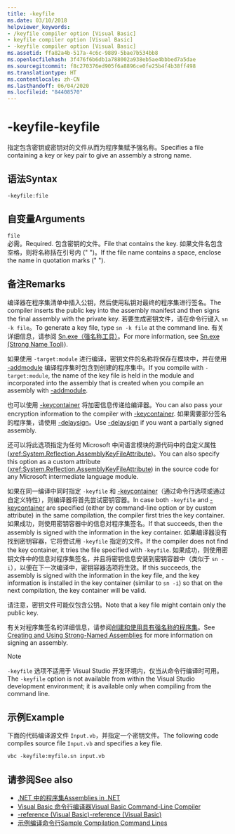 ```yaml
---
title: -keyfile
ms.date: 03/10/2018
helpviewer_keywords:
- /keyfile compiler option [Visual Basic]
- keyfile compiler option [Visual Basic]
- -keyfile compiler option [Visual Basic]
ms.assetid: ffa82a4b-517a-4c6c-9889-5bae7b534bb8
ms.openlocfilehash: 3f476f6b6db1a788002a938eb5ae4bbbed7a5dae
ms.sourcegitcommit: f8c270376ed905f6a8896ce0fe25b4f4b38ff498
ms.translationtype: HT
ms.contentlocale: zh-CN
ms.lasthandoff: 06/04/2020
ms.locfileid: "84408570"
---
```

# <a name="-keyfile"></a><span data-ttu-id="72bc8-102">-keyfile</span><span class="sxs-lookup"><span data-stu-id="72bc8-102">-keyfile</span></span>
<span data-ttu-id="72bc8-103">指定包含密钥或密钥对的文件从而为程序集赋予强名称。</span><span class="sxs-lookup"><span data-stu-id="72bc8-103">Specifies a file containing a key or key pair to give an assembly a strong name.</span></span>  
  
## <a name="syntax"></a><span data-ttu-id="72bc8-104">语法</span><span class="sxs-lookup"><span data-stu-id="72bc8-104">Syntax</span></span>  
  
```console
-keyfile:file  
```  
  
## <a name="arguments"></a><span data-ttu-id="72bc8-105">自变量</span><span class="sxs-lookup"><span data-stu-id="72bc8-105">Arguments</span></span>  
 `file`  
 <span data-ttu-id="72bc8-106">必需。</span><span class="sxs-lookup"><span data-stu-id="72bc8-106">Required.</span></span> <span data-ttu-id="72bc8-107">包含密钥的文件。</span><span class="sxs-lookup"><span data-stu-id="72bc8-107">File that contains the key.</span></span> <span data-ttu-id="72bc8-108">如果文件名包含空格，则将名称括在引号内 (" ")。</span><span class="sxs-lookup"><span data-stu-id="72bc8-108">If the file name contains a space, enclose the name in quotation marks (" ").</span></span>  
  
## <a name="remarks"></a><span data-ttu-id="72bc8-109">备注</span><span class="sxs-lookup"><span data-stu-id="72bc8-109">Remarks</span></span>  
 <span data-ttu-id="72bc8-110">编译器在程序集清单中插入公钥，然后使用私钥对最终的程序集进行签名。</span><span class="sxs-lookup"><span data-stu-id="72bc8-110">The compiler inserts the public key into the assembly manifest and then signs the final assembly with the private key.</span></span> <span data-ttu-id="72bc8-111">若要生成密钥文件，请在命令行键入 `sn -k file`。</span><span class="sxs-lookup"><span data-stu-id="72bc8-111">To generate a key file, type `sn -k file` at the command line.</span></span> <span data-ttu-id="72bc8-112">有关详细信息，请参阅 [Sn.exe（强名称工具）](../../../framework/tools/sn-exe-strong-name-tool.md)。</span><span class="sxs-lookup"><span data-stu-id="72bc8-112">For more information, see [Sn.exe (Strong Name Tool)](../../../framework/tools/sn-exe-strong-name-tool.md)).</span></span>  
  
 <span data-ttu-id="72bc8-113">如果使用 `-target:module` 进行编译，密钥文件的名称将保存在模块中，并在使用 [-addmodule](addmodule.md) 编译程序集时包含到创建的程序集中。</span><span class="sxs-lookup"><span data-stu-id="72bc8-113">If you compile with `-target:module`, the name of the key file is held in the module and incorporated into the assembly that is created when you compile an assembly with [-addmodule](addmodule.md).</span></span>  
  
 <span data-ttu-id="72bc8-114">也可以使用 [-keycontainer](keycontainer.md) 将加密信息传递给编译器。</span><span class="sxs-lookup"><span data-stu-id="72bc8-114">You can also pass your encryption information to the compiler with [-keycontainer](keycontainer.md).</span></span> <span data-ttu-id="72bc8-115">如果需要部分签名的程序集，请使用 [-delaysign](delaysign.md)。</span><span class="sxs-lookup"><span data-stu-id="72bc8-115">Use [-delaysign](delaysign.md) if you want a partially signed assembly.</span></span>  
  
 <span data-ttu-id="72bc8-116">还可以将此选项指定为任何 Microsoft 中间语言模块的源代码中的自定义属性 (<xref:System.Reflection.AssemblyKeyFileAttribute>)。</span><span class="sxs-lookup"><span data-stu-id="72bc8-116">You can also specify this option as a custom attribute (<xref:System.Reflection.AssemblyKeyFileAttribute>) in the source code for any Microsoft intermediate language module.</span></span>  
  
 <span data-ttu-id="72bc8-117">如果在同一编译中同时指定 `-keyfile` 和 [-keycontainer](keycontainer.md)（通过命令行选项或通过自定义特性），则编译器将首先尝试密钥容器。</span><span class="sxs-lookup"><span data-stu-id="72bc8-117">In case both `-keyfile` and [-keycontainer](keycontainer.md) are specified (either by command-line option or by custom attribute) in the same compilation, the compiler first tries the key container.</span></span> <span data-ttu-id="72bc8-118">如果成功，则使用密钥容器中的信息对程序集签名。</span><span class="sxs-lookup"><span data-stu-id="72bc8-118">If that succeeds, then the assembly is signed with the information in the key container.</span></span> <span data-ttu-id="72bc8-119">如果编译器没有找到密钥容器，它将尝试用 `-keyfile` 指定的文件。</span><span class="sxs-lookup"><span data-stu-id="72bc8-119">If the compiler does not find the key container, it tries the file specified with `-keyfile`.</span></span> <span data-ttu-id="72bc8-120">如果成功，则使用密钥文件中的信息对程序集签名，并且将密钥信息安装到密钥容器中（类似于 `sn -i`），以便在下一次编译中，密钥容器选项将生效。</span><span class="sxs-lookup"><span data-stu-id="72bc8-120">If this succeeds, the assembly is signed with the information in the key file, and the key information is installed in the key container (similar to `sn -i`) so that on the next compilation, the key container will be valid.</span></span>  
  
 <span data-ttu-id="72bc8-121">请注意，密钥文件可能仅包含公钥。</span><span class="sxs-lookup"><span data-stu-id="72bc8-121">Note that a key file might contain only the public key.</span></span>  
  
 <span data-ttu-id="72bc8-122">有关对程序集签名的详细信息，请参阅[创建和使用具有强名称的程序集](../../../standard/assembly/create-use-strong-named.md)。</span><span class="sxs-lookup"><span data-stu-id="72bc8-122">See [Creating and Using Strong-Named Assemblies](../../../standard/assembly/create-use-strong-named.md) for more information on signing an assembly.</span></span>  
  
> [!NOTE]
> <span data-ttu-id="72bc8-123">`-keyfile` 选项不适用于 Visual Studio 开发环境内，仅当从命令行编译时可用。</span><span class="sxs-lookup"><span data-stu-id="72bc8-123">The `-keyfile` option is not available from within the Visual Studio development environment; it is available only when compiling from the command line.</span></span>

## <a name="example"></a><span data-ttu-id="72bc8-124">示例</span><span class="sxs-lookup"><span data-stu-id="72bc8-124">Example</span></span>

<span data-ttu-id="72bc8-125">下面的代码编译源文件 `Input.vb`，并指定一个密钥文件。</span><span class="sxs-lookup"><span data-stu-id="72bc8-125">The following code compiles source file `Input.vb` and specifies a key file.</span></span>

```console
vbc -keyfile:myfile.sn input.vb
```

## <a name="see-also"></a><span data-ttu-id="72bc8-126">请参阅</span><span class="sxs-lookup"><span data-stu-id="72bc8-126">See also</span></span>

- [<span data-ttu-id="72bc8-127">.NET 中的程序集</span><span class="sxs-lookup"><span data-stu-id="72bc8-127">Assemblies in .NET</span></span>](../../../standard/assembly/index.md)
- [<span data-ttu-id="72bc8-128">Visual Basic 命令行编译器</span><span class="sxs-lookup"><span data-stu-id="72bc8-128">Visual Basic Command-Line Compiler</span></span>](index.md)
- [<span data-ttu-id="72bc8-129">-reference (Visual Basic)</span><span class="sxs-lookup"><span data-stu-id="72bc8-129">-reference (Visual Basic)</span></span>](reference.md)
- [<span data-ttu-id="72bc8-130">示例编译命令行</span><span class="sxs-lookup"><span data-stu-id="72bc8-130">Sample Compilation Command Lines</span></span>](sample-compilation-command-lines.md)
